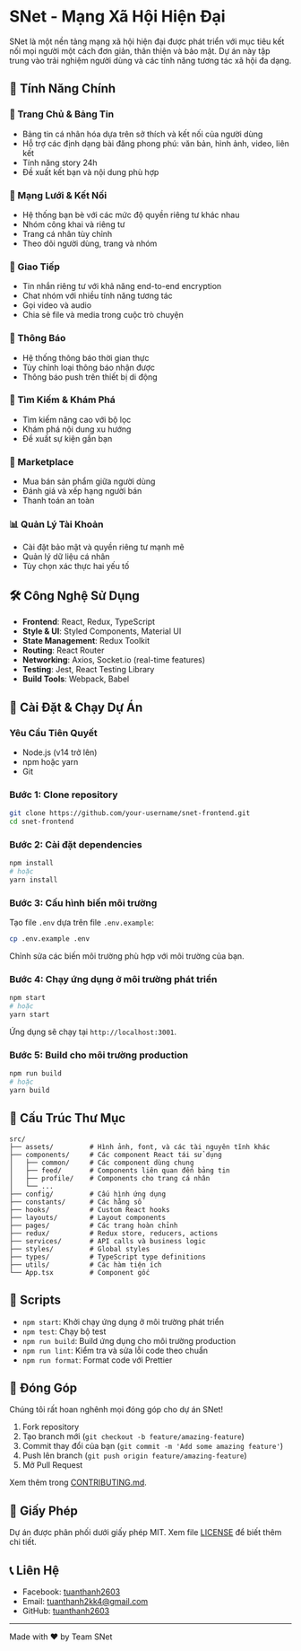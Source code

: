 # SNet - Mạng Xã Hội Hiện Đại

SNet là một nền tảng mạng xã hội hiện đại được phát triển với mục tiêu kết nối mọi người một cách đơn giản, thân thiện và bảo mật. Dự án này tập trung vào trải nghiệm người dùng và các tính năng tương tác xã hội đa dạng.

## 🌟 Tính Năng Chính

### 📱 Trang Chủ & Bảng Tin
- Bảng tin cá nhân hóa dựa trên sở thích và kết nối của người dùng
- Hỗ trợ các định dạng bài đăng phong phú: văn bản, hình ảnh, video, liên kết
- Tính năng story 24h
- Đề xuất kết bạn và nội dung phù hợp

### 👥 Mạng Lưới & Kết Nối
- Hệ thống bạn bè với các mức độ quyền riêng tư khác nhau
- Nhóm công khai và riêng tư
- Trang cá nhân tùy chỉnh
- Theo dõi người dùng, trang và nhóm

### 💬 Giao Tiếp
- Tin nhắn riêng tư với khả năng end-to-end encryption
- Chat nhóm với nhiều tính năng tương tác
- Gọi video và audio
- Chia sẻ file và media trong cuộc trò chuyện

### 🔔 Thông Báo
- Hệ thống thông báo thời gian thực
- Tùy chỉnh loại thông báo nhận được
- Thông báo push trên thiết bị di động

### 🔎 Tìm Kiếm & Khám Phá
- Tìm kiếm nâng cao với bộ lọc
- Khám phá nội dung xu hướng
- Đề xuất sự kiện gần bạn

### 🛒 Marketplace
- Mua bán sản phẩm giữa người dùng
- Đánh giá và xếp hạng người bán
- Thanh toán an toàn

### 📊 Quản Lý Tài Khoản
- Cài đặt bảo mật và quyền riêng tư mạnh mẽ
- Quản lý dữ liệu cá nhân
- Tùy chọn xác thực hai yếu tố

## 🛠️ Công Nghệ Sử Dụng

- **Frontend**: React, Redux, TypeScript
- **Style & UI**: Styled Components, Material UI
- **State Management**: Redux Toolkit
- **Routing**: React Router
- **Networking**: Axios, Socket.io (real-time features)
- **Testing**: Jest, React Testing Library
- **Build Tools**: Webpack, Babel

## 🚀 Cài Đặt & Chạy Dự Án

### Yêu Cầu Tiên Quyết
- Node.js (v14 trở lên)
- npm hoặc yarn
- Git

### Bước 1: Clone repository
```bash
git clone https://github.com/your-username/snet-frontend.git
cd snet-frontend
```

### Bước 2: Cài đặt dependencies
```bash
npm install
# hoặc
yarn install
```

### Bước 3: Cấu hình biến môi trường
Tạo file `.env` dựa trên file `.env.example`:
```bash
cp .env.example .env
```
Chỉnh sửa các biến môi trường phù hợp với môi trường của bạn.

### Bước 4: Chạy ứng dụng ở môi trường phát triển
```bash
npm start
# hoặc
yarn start
```

Ứng dụng sẽ chạy tại `http://localhost:3001`.

### Bước 5: Build cho môi trường production
```bash
npm run build
# hoặc
yarn build
```

## 📁 Cấu Trúc Thư Mục

```
src/
├── assets/         # Hình ảnh, font, và các tài nguyên tĩnh khác
├── components/     # Các component React tái sử dụng
│   ├── common/     # Các component dùng chung
│   ├── feed/       # Components liên quan đến bảng tin
│   ├── profile/    # Components cho trang cá nhân
│   └── ...
├── config/         # Cấu hình ứng dụng
├── constants/      # Các hằng số
├── hooks/          # Custom React hooks
├── layouts/        # Layout components
├── pages/          # Các trang hoàn chỉnh
├── redux/          # Redux store, reducers, actions
├── services/       # API calls và business logic
├── styles/         # Global styles
├── types/          # TypeScript type definitions
├── utils/          # Các hàm tiện ích
└── App.tsx         # Component gốc
```

## 🔧 Scripts

- `npm start`: Khởi chạy ứng dụng ở môi trường phát triển
- `npm test`: Chạy bộ test
- `npm run build`: Build ứng dụng cho môi trường production
- `npm run lint`: Kiểm tra và sửa lỗi code theo chuẩn
- `npm run format`: Format code với Prettier

## 🤝 Đóng Góp

Chúng tôi rất hoan nghênh mọi đóng góp cho dự án SNet!

1. Fork repository
2. Tạo branch mới (`git checkout -b feature/amazing-feature`)
3. Commit thay đổi của bạn (`git commit -m 'Add some amazing feature'`)
4. Push lên branch (`git push origin feature/amazing-feature`)
5. Mở Pull Request

Xem thêm trong [CONTRIBUTING.md](CONTRIBUTING.md).

## 📄 Giấy Phép

Dự án được phân phối dưới giấy phép MIT. Xem file [LICENSE](LICENSE) để biết thêm chi tiết.

## 📞 Liên Hệ

- Facebook: [tuanthanh2603](https://www.facebook.com/ntthanh2603)
- Email: tuanthanh2kk4@gmail.com
- GitHub: [tuanthanh2603](https://github.com/ntthanh2603)

---

Made with ❤️ by Team SNet
